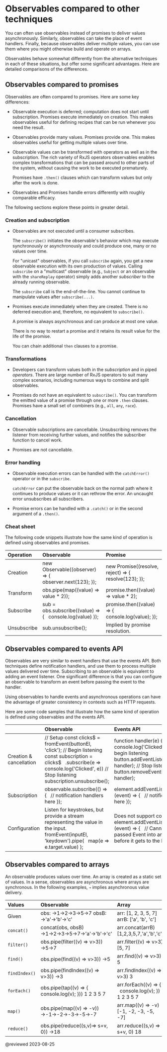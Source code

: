 # Observables compared to other techniques

You can often use observables instead of promises to deliver values asynchronously.
Similarly, observables can take the place of event handlers.
Finally, because observables deliver multiple values, you can use them where you might otherwise build and operate on arrays.

Observables behave somewhat differently from the alternative techniques in each of these situations, but offer some significant advantages.
Here are detailed comparisons of the differences.

## Observables compared to promises

Observables are often compared to promises.
Here are some key differences:

*   Observable execution is deferred; computation does not start until subscription.
    Promises execute immediately on creation.
    This makes observables useful for defining recipes that can be run whenever you need the result.

*   Observables provide many values.
    Promises provide one.
    This makes observables useful for getting multiple values over time.

*   Observable values can be transformed with operators as well as in the subscription.  The rich variety of RxJS operators observables enables complex transformations that can be passed around to other parts of the system, without causing the work to be executed prematurely.
    
    Promises have `.then()` clauses which can transform values but only after the work is done.

*   Observables and Promises handle errors differently with roughly comparable efficacy.

The following sections explore these points in greater detail.
### Creation and subscription

*   Observables are not executed until a consumer subscribes.
    
    The `subscribe()` initiates the observable's behavior which may execute synchronously or asynchronously and could produce one, many or no values over time.

    For "unicast" observables, if you call `subscribe` again, you get a new observable execution with its own production of values.
    Calling `subscribe` on a "multicast" observable (e.g., `Subject` or an observable with the `shareReplay` operator) simply adds another *subscriber* to the already running observable.

    The `subscribe` call is the end-of-the-line. You cannot continue to manipulate values after `subscribe(...)`.

    <code-example header="src/observables.ts (observable)" path="comparing-observables/src/observables.ts" region="observable"></code-example>

*   Promises execute immediately when they are created. There is no deferred execution and, therefore, no equivalent to `subscribe()`.

    A promise is always asynchronous and can produce at most one value.
    
    There is no way to restart a promise and it retains its result value for the life of the promise.

    You can chain additional `then` clauses to a promise.

    <code-example header="src/promises.ts (promise)" path="comparing-observables/src/promises.ts" region="promise"></code-example>

<a id="chaining"></a>
### Transformations

*   Developers can transform values both in the *subscription* and in piped *operators*. There are large number of RxJS operators to suit many complex scenarios, including numerous ways to combine and split observables.

    <code-example header="src/observables.ts (operators and multiple values)" path="comparing-observables/src/observables.ts" region="operators"></code-example>

*   Promises do not have an equivalent to `subscribe()`. You can transform the emitted value of a promise through one or more `.then` clauses. Promises have a small set of combiners (e.g., `all`, `any`, `race`).

    <code-example header="src/promises.ts (chained .then)" path="comparing-observables/src/promises.ts" region="chain"></code-example>

### Cancellation

*   Observable subscriptions are cancellable.
    Unsubscribing removes the listener from receiving further values, and notifies the subscriber function to cancel work.

    <code-example header="src/observables.ts (unsubscribe)" path="comparing-observables/src/observables.ts" region="unsubscribe"></code-example>

*   Promises are not cancellable.

### Error handling

*   Observable execution errors can be handled with the `catchError()` operator or in the `subscribe`.

    `catchError` can put the observable back on the normal path where it continues to produce values or it can rethrow the error. An uncaught error unsubscribes all subscribers.

    <code-example header="src/observables.ts (error)" path="comparing-observables/src/observables.ts" region="error"></code-example>

*   Promise errors can be handled with a `.catch()` or in the second argument of a `.then()`.

    <code-example header="src/promises.ts (error)" path="comparing-observables/src/promises.ts" region="error"></code-example>

### Cheat sheet

The following code snippets illustrate how the same kind of operation is defined using observables and promises.

| Operation   | Observable     | Promise |
|:---|:---   |:---     |
| Creation    | <code-example format="typescript" hideCopy language="typescript"> new Observable((observer) =&gt; { &NewLine;&nbsp; observer.next(123); &NewLine;}); </code-example> | <code-example format="typescript" hideCopy language="typescript"> new Promise((resolve, reject) =&gt; { &NewLine;&nbsp; resolve(123); &NewLine;}); </code-example> |
| Transform   | <code-example format="typescript" hideCopy language="typescript"> obs.pipe(map((value) =&gt; value &ast; 2));</pre>     | <code-example format="typescript" hideCopy language="typescript"> promise.then((value) =&gt; value &ast; 2);</code-example> |
| Subscribe   | <code-example format="typescript" hideCopy language="typescript"> sub = obs.subscribe((value) =&gt; { &NewLine;&nbsp; console.log(value) &NewLine;});</code-example> | <code-example format="typescript" hideCopy language="typescript"> promise.then((value) =&gt; { &NewLine;&nbsp; console.log(value); &NewLine;}); </code-example>    |
| Unsubscribe | <code-example format="typescript" hideCopy language="typescript"> sub.unsubscribe();</code-example>      | Implied by promise resolution.    |

## Observables compared to events API

Observables are very similar to event handlers that use the events API.
Both techniques define notification handlers, and use them to process multiple values delivered over time.
Subscribing to an observable is equivalent to adding an event listener.
One significant difference is that you can configure an observable to transform an event before passing the event to the handler.

Using observables to handle events and asynchronous operations can have the advantage of greater consistency in contexts such as HTTP requests.

Here are some code samples that illustrate how the same kind of operation is defined using observables and the events API.

|     | Observable   | Events API |
|:--- |:---    |:---        |
| Creation &amp; cancellation | <code-example format="typescript" hideCopy language="typescript"> // Setup &NewLine;const clicks&dollar; = fromEvent(buttonEl, 'click'); &NewLine;// Begin listening &NewLine;const subscription = clicks&dollar; &NewLine;&nbsp; .subscribe(e =&gt; console.log('Clicked', e)) &NewLine;// Stop listening &NewLine;subscription.unsubscribe(); </code-example> | <code-example format="typescript" hideCopy language="typescript">function handler(e) { &NewLine;&nbsp; console.log('Clicked', e); &NewLine;} &NewLine;// Setup &amp; begin listening &NewLine;button.addEventListener('click', handler); &NewLine;// Stop listening &NewLine;button.removeEventListener('click', handler); </code-example> |
| Subscription | <code-example format="typescript" hideCopy language="typescript">observable.subscribe(() =&gt; { &NewLine;&nbsp; // notification handlers here &NewLine;});</code-example>  | <code-example format="typescript" hideCopy language="typescript">element.addEventListener(eventName, (event) =&gt; { &NewLine;&nbsp; // notification handler here &NewLine;}); </code-example>      |
| Configuration| Listen for keystrokes, but provide a stream representing the value in the input. <code-example format="typescript" hideCopy language="typescript"> fromEvent(inputEl, 'keydown').pipe( &NewLine;&nbsp; map(e =&gt; e.target.value) &NewLine;); </code-example>        | Does not support configuration. <code-example format="typescript" hideCopy language="typescript"> element.addEventListener(eventName, (event) =&gt; { &NewLine;&nbsp; // Cannot change the passed Event into another &NewLine;&nbsp; // value before it gets to the handler &NewLine;}); </code-example>     |

## Observables compared to arrays

An observable produces values over time.
An array is created as a static set of values.
In a sense, observables are asynchronous where arrays are synchronous.
In the following examples, <code>&rarr;</code> implies asynchronous value delivery.

| Values        | Observable | Array    |
|:---  |:---  |:---     |
| Given| <code-example format="typescript" hideCopy language="typescript"> obs: &rarr;1&rarr;2&rarr;3&rarr;5&rarr;7 </code-example> <code-example format="typescript" hideCopy language="typescript"> obsB: &rarr;'a'&rarr;'b'&rarr;'c' </code-example>       | <code-example format="typescript" hideCopy language="typescript"> arr: [1, 2, 3, 5, 7] </code-example> <code-example format="typescript" hideCopy language="typescript"> arrB: ['a', 'b', 'c'] </code-example>      |
| `concat()`    | <code-example format="typescript" hideCopy language="typescript"> concat(obs, obsB) </code-example> <code-example format="typescript" hideCopy language="typescript"> &rarr;1&rarr;2&rarr;3&rarr;5&rarr;7&rarr;'a'&rarr;'b'&rarr;'c' </code-example> | <code-example format="typescript" hideCopy language="typescript"> arr.concat(arrB) </code-example> <code-example format="typescript" hideCopy language="typescript"> [1,2,3,5,7,'a','b','c'] </code-example>        |
| `filter()`    | <code-example format="typescript" hideCopy language="typescript"> obs.pipe(filter((v) =&gt; v&gt;3)) </code-example> <code-example format="typescript" hideCopy language="typescript"> &rarr;5&rarr;7 </code-example>  | <code-example format="typescript" hideCopy language="typescript"> arr.filter((v) =&gt; v&gt;3) </code-example> <code-example format="typescript" hideCopy language="typescript"> [5, 7] </code-example>    |
| `find()`      | <code-example format="typescript" hideCopy language="typescript"> obs.pipe(find((v) =&gt; v&gt;3)) </code-example> <code-example format="typescript" hideCopy language="typescript"> &rarr;5 </code-example>  | <code-example format="typescript" hideCopy language="typescript"> arr.find((v) =&gt; v&gt;3) </code-example> <code-example format="typescript" hideCopy language="typescript"> 5 </code-example>     |
| `findIndex()` | <code-example format="typescript" hideCopy language="typescript"> obs.pipe(findIndex((v) =&gt; v&gt;3)) </code-example> <code-example format="typescript" hideCopy language="typescript"> &rarr;3 </code-example>      | <code-example format="typescript" hideCopy language="typescript"> arr.findIndex((v) =&gt; v&gt;3) </code-example> <code-example format="typescript" hideCopy language="typescript"> 3 </code-example>|
| `forEach()`   | <code-example format="typescript" hideCopy language="typescript"> obs.pipe(tap((v) =&gt; { &NewLine; &nbsp; console.log(v); &NewLine; })) &NewLine; 1 &NewLine; 2 &NewLine; 3 &NewLine; 5 &NewLine; 7 </code-example>  | <code-example format="typescript" hideCopy language="typescript"> arr.forEach((v) =&gt; { &NewLine; &nbsp; console.log(v); &NewLine; }) &NewLine; 1 &NewLine; 2 &NewLine; 3 &NewLine; 5 &NewLine; 7 </code-example> |
| `map()`       | <code-example format="typescript" hideCopy language="typescript"> obs.pipe(map((v) =&gt; -v)) </code-example> <code-example format="typescript" hideCopy language="typescript"> &rarr;-1&rarr;-2&rarr;-3&rarr;-5&rarr;-7 </code-example>    | <code-example format="typescript" hideCopy language="typescript"> arr.map((v) =&gt; -v) </code-example> <code-example format="typescript" hideCopy language="typescript"> [-1, -2, -3, -5, -7] </code-example>      |
| `reduce()`    | <code-example format="typescript" hideCopy language="typescript"> obs.pipe(reduce((s,v)=&gt; s+v, 0)) </code-example> <code-example format="typescript" hideCopy language="typescript"> &rarr;18 </code-example>       | <code-example format="typescript" hideCopy language="typescript"> arr.reduce((s,v) =&gt; s+v, 0) </code-example> <code-example format="typescript" hideCopy language="typescript"> 18 </code-example>|

<!-- links -->

<!-- external links -->

<!-- end links -->

@reviewed 2023-08-25

